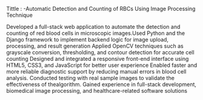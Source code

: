 Tittle : -Automatic Detection and Counting of RBCs Using Image Processing Technique 

Developed a full-stack web application to automate the detection and counting of red blood cells in microscopic images.Used Python and the Django framework to implement backend logic for image upload, processing, and result generation 
Applied OpenCV techniques such as grayscale conversion, thresholding, and contour detection for accurate cell counting Designed and integrated a responsive front-end interface using HTML5, CSS3, and JavaScript for better user experience 
Enabled faster and more reliable diagnostic support by reducing manual errors in blood cell analysis. Conducted testing with real sample images to validate the effectiveness of thealgorithm. Gained experience in full-stack development,
biomedical image processing, and healthcare-related software solutions 
